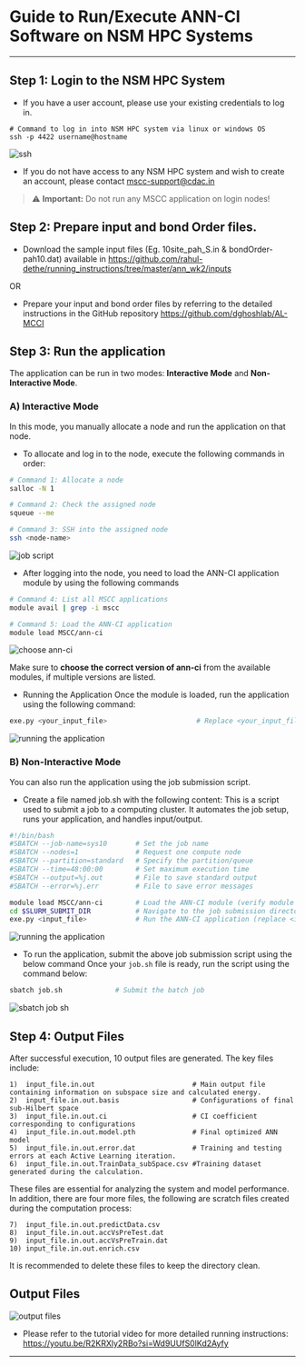 # Guide to Run/Execute ANN-CI Software on NSM HPC Systems

---

##  Step 1: Login to the NSM HPC System
- If you have a user account, please use your existing credentials to log in.
```
# Command to log in into NSM HPC system via linux or windows OS
ssh -p 4422 username@hostname
```
![ssh](https://github.com/user-attachments/assets/12058bbc-be3f-4b95-9577-0112e465eac4)

- If you do not have access to any NSM HPC system and wish to create an account, please contact [mscc-support@cdac.in](mailto:mscc-support@cdac.in)

> ⚠️ **Important:** Do not run any MSCC application on login nodes!


##  Step 2: Prepare input and bond Order files.

- Download the sample input files (Eg. 10site_pah_S.in & bondOrder-pah10.dat) available in  https://github.com/rahul-dethe/running_instructions/tree/master/ann_wk2/inputs 

OR

- Prepare your input and bond order files by referring to the detailed instructions in the GitHub repository  https://github.com/dghoshlab/AL-MCCI


##  Step 3: Run the application 
The application can be run in two modes: **Interactive Mode** and **Non-Interactive Mode**.

### A) Interactive Mode
In this mode, you manually allocate a node and run the application on that node.
- To allocate and log in to the node, execute the following commands in order:

```bash
# Command 1: Allocate a node
salloc -N 1

# Command 2: Check the assigned node
squeue --me

# Command 3: SSH into the assigned node
ssh <node-name>

```
![job script](https://github.com/user-attachments/assets/2144f1da-f979-4a01-bc6e-d1cc794256f0)

- After logging into the node, you need to load the ANN-CI application module by using the following commands
```bash
# Command 4: List all MSCC applications
module avail | grep -i mscc

# Command 5: Load the ANN-CI application
module load MSCC/ann-ci
```
![choose ann-ci](https://github.com/user-attachments/assets/baa3c322-20b5-488c-9c68-cfcb178345d2)

Make sure to **choose the correct version of ann-ci** from the available modules, if multiple versions are listed.

- Running the Application
Once the module is loaded, run the application using the following command:
```bash
exe.py <your_input_file>                      # Replace <your_input_file> with the actual file name
```
![running the application](https://github.com/user-attachments/assets/9a37669c-4eb3-4067-a080-f1886e5dddac)

### B) Non-Interactive Mode
You can also run the application using the job submission script.
- Create a file named job.sh with the following content:
This is a script used to submit a job to a computing cluster. It automates the job setup, runs your application, and handles input/output.

```bash
#!/bin/bash
#SBATCH --job-name=sys10       # Set the job name
#SBATCH --nodes=1              # Request one compute node
#SBATCH --partition=standard   # Specify the partition/queue
#SBATCH --time=48:00:00        # Set maximum execution time
#SBATCH --output=%j.out        # File to save standard output
#SBATCH --error=%j.err         # File to save error messages

module load MSCC/ann-ci        # Load the ANN-CI module (verify module name if needed)
cd $SLURM_SUBMIT_DIR           # Navigate to the job submission directory
exe.py <input_file>            # Run the ANN-CI application (replace <input_file> accordingly)

```
![running the application](https://github.com/user-attachments/assets/95bec1f7-429f-4313-8aeb-c29e3ef06428)

- To run the application, submit the above job submission script using the below command 
Once your `job.sh` file is ready, run the script using the command below:

```bash
sbatch job.sh             # Submit the batch job
```
![sbatch job sh](https://github.com/user-attachments/assets/6e1a50e3-64d6-4816-b042-fb2a06b195c4)

## Step 4: Output Files

After successful execution, 10 output files are generated. The key files include:

```
1)  input_file.in.out                        # Main output file containing information on subspace size and calculated energy.
2)  input_file.in.out.basis                  # Configurations of final sub-Hilbert space
3)  input_file.in.out.ci                     # CI coefficient corresponding to configurations
4)  input_file.in.out.model.pth              # Final optimized ANN model
5)  input_file.in.out.error.dat              # Training and testing errors at each Active Learning iteration.
6)  input_file.in.out.TrainData_subSpace.csv #Training dataset generated during the calculation.
```
These files are essential for analyzing the system and model performance. In addition, there are four more files, the following are scratch files created during the computation process:
```
7)  input_file.in.out.predictData.csv
8)  input_file.in.out.accVsPreTest.dat
9)  input_file.in.out.accVsPreTrain.dat
10) input_file.in.out.enrich.csv
```
It is recommended to delete these files to keep the directory clean.

## Output Files
![output files](https://github.com/user-attachments/assets/17d9ee71-dbcd-4023-b4b9-251bf66585f8)


- Please refer to the tutorial video for more detailed running instructions: https://youtu.be/R2KRXly2RBo?si=Wd9UUfS0lKd2Ayfy
---
